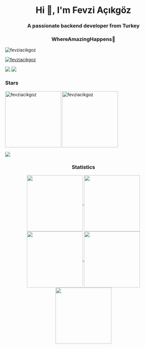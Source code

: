 <h1 align="center">Hi 👋, I'm Fevzi Açıkgöz</h1>
<h3 align="center">A passionate backend developer from Turkey</h3>
<h3 align="center">WhereAmazingHappens💯</h3>

<p align="left"> <img src="https://komarev.com/ghpvc/?username=fevziacikgoz&label=Profile%20views&color=0e75b6&style=flat" alt="fevziacikgoz" /> </p>

<p align="left"> <a href="https://github.com/ryo-ma/github-profile-trophy"><img src="https://github-profile-trophy.vercel.app/?username=fevziacikgoz&theme=default" alt="fevziacikgoz" /></a> </p>


<div> <a href="https://www.linkedin.com/in/fevziacikgoz" target="_blank"><img src="https://img.shields.io/badge/LinkedIn-0077B5?style=for-the-badge&logo=linkedin&logoColor=white" target="_blank"></a>
<a href = "mailto:fvzackgz@gmail.com"><img src="https://img.shields.io/badge/-Gmail-%23333?style=for-the-badge&logo=gmail&logoColor=white" target="_blank"></a>
</div>

<h3 align="left">Stars</h3>
<img align="left" height="180em" src="https://github-readme-stats.vercel.app/api/top-langs/?username=fevziacikgoz&layout=compact&theme=" alt=fevziacikgoz />

<p><img align="center" height="180em" src="https://github-readme-streak-stats.herokuapp.com/?user=fevziacikgoz&theme=" alt="fevziacikgoz" /></p>

<img src="https://user-images.githubusercontent.com/73097560/115834477-dbab4500-a447-11eb-908a-139a6edaec5c.gif"><h3 align="center">Statistics</h3>
<div align="center">
<a href="https://github.com/fevziacikgoz">
<img align="center" src="http://github-profile-summary-cards.vercel.app/api/cards/stats?username=fevziacikgoz&theme=2077" height="180em" />
<img align="center" src="http://github-profile-summary-cards.vercel.app/api/cards/most-commit-language?username=fevziacikgoz&theme=2077" height="180em" />
<img align="center" src="http://github-profile-summary-cards.vercel.app/api/cards/repos-per-language?username=fevziacikgoz&theme=2077" height="180em" />
<img align="center" src="http://github-profile-summary-cards.vercel.app/api/cards/productive-time?username=fevziacikgoz&theme=2077" height="180em" />
<img align="center" src="http://github-profile-summary-cards.vercel.app/api/cards/profile-details?username=fevziacikgoz&theme=2077" height="180em" />
</div>
